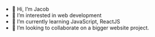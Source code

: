 - 👋 Hi, I’m Jacob
- 👀 I’m interested in web development
- 🌱 I’m currently learning JavaScript, ReactJS
- 💞️ I’m looking to collaborate on a bigger website project.

<!---
KubaGaminger-hub/KubaGaminger-hub is a ✨ special ✨ repository because its `README.md` (this file) appears on your GitHub profile.
You can click the Preview link to take a look at your changes.
--->
